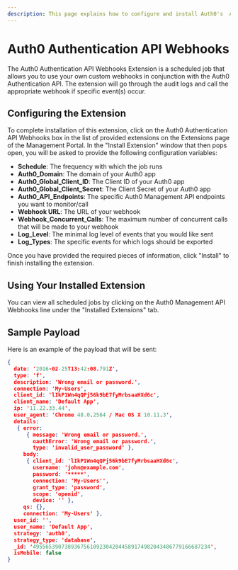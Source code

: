 ```yaml
---
description: This page explains how to configure and install Auth0's  Authentication API Webhooks extension.
---
```


# Auth0 Authentication API Webhooks

The Auth0 Authentication API Webhooks Extension is a scheduled job that allows you to use your own custom webhooks in conjunction with the Auth0 Authentication API. The extension will go through the audit logs and call the appropriate webhook if specific event(s) occur.

## Configuring the Extension

To complete installation of this extension, click on the Auth0 Authentication API Webhooks box in the list of provided extensions on the Extensions page of the Management Portal. In the "Install Extension" window that then pops open, you will be asked to provide the following configuration variables:

- __Schedule__: The frequency with which the job runs
- __Auth0_Domain__: The domain of your Auth0 app
- __Auth0_Global_Client_ID__: The Client ID of your Auth0 app
- __Auth0_Global_Client_Secret__: The Client Secret of your Auth0 app
- __Auth0_API_Endpoints__: The specific Auth0 Management API endpoints you want to monitor/call
- __Webhook URL__: The URL of your webhook
- __Webhook_Concurrent_Calls__: The maximum number of concurrent calls that will be made to your webhook
- __Log_Level__: The minimal log level of events that you would like sent
- __Log_Types__: The specific events for which logs should be exported

Once you have provided the required pieces of information, click "Install" to finish installing the extension.

## Using Your Installed Extension

You can view all scheduled jobs by clicking on the Auth0 Management API Webhooks line under the "Installed Extensions" tab.

## Sample Payload

Here is an example of the payload that will be sent:

```json
{
  date: '2016-02-25T13:42:08.791Z',
  type: 'f',
  description: 'Wrong email or password.',
  connection: 'My-Users',
  client_id: 'lIkP1Wn4qQPj56k9bE7fyMrbsaaHXd6c',
  client_name: 'Default App',
  ip: '11.22.33.44',
  user_agent: 'Chrome 48.0.2564 / Mac OS X 10.11.3',
  details:
   { error:
      { message: 'Wrong email or password.',
        oauthError: 'Wrong email or password.',
        type: 'invalid_user_password' },
     body:
      { client_id: 'lIkP1Wn4qQPj56k9bE7fyMrbsaaHXd6c',
        username: 'john@example.com',
        password: '*****',
        connection: 'My-Users'',
        grant_type: 'password',
        scope: 'openid',
        device: '' },
     qs: {},
     connection: 'My-Users' },
  user_id: '',
  user_name: 'Default App',
  strategy: 'auth0',
  strategy_type: 'database',
  _id: '49556539073893675610923042044589174982043486779166687234',
  isMobile: false
}
```